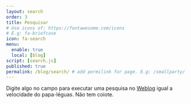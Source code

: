 ```yaml
---
layout: search
order: 3
title: Pesquisar
# Use icons of: https://fontawesome.com/icons
# E.g: fa-briefcase
icon: fa-search
menu:
  enable: true
  local: [blog]
script: [search.js]
published: true
permalink: /blog/search/ # add permilink for page. E.g: /smallparty/
---
```


<!-- Do not delete this file! Put your text below. -->

Digite algo no campo para executar uma pesquisa no [Weblog]({{site.url}}{{site.baseurl}}/blog/) igual a velocidade do papa-léguas. Não tem coiote.
